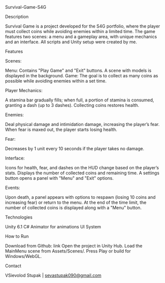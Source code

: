 Survival-Game-S4G

Description

Survival Game is a project developed for the S4G portfolio, where the player must collect coins while avoiding enemies within a limited time. The game features two scenes: a menu and a gameplay area, with unique mechanics and an interface. All scripts and Unity setup were created by me.

Features

Scenes:

Menu: Contains "Play Game" and "Exit" buttons. A scene with models is displayed in the background.
Game: The goal is to collect as many coins as possible while avoiding enemies within a set time.

Player Mechanics:

A stamina bar gradually fills; when full, a portion of stamina is consumed, granting a dash (up to 3 dashes).
Collecting coins restores health.

Enemies:

Deal physical damage and intimidation damage, increasing the player’s fear. When fear is maxed out, the player starts losing health.

Fear:

Decreases by 1 unit every 10 seconds if the player takes no damage.

Interface:

Icons for health, fear, and dashes on the HUD change based on the player’s stats.
Displays the number of collected coins and remaining time.
A settings button opens a panel with "Menu" and "Exit" options.

Events:

Upon death, a panel appears with options to respawn (losing 10 coins and increasing fear) or return to the menu.
At the end of the time limit, the number of collected coins is displayed along with a "Menu" button.

Technologies

Unity 6.1
C#
Animator for animations
UI System

How to Run

Download from Github: link
Open the project in Unity Hub.
Load the MainMenu scene from Assets/Scenes/.
Press Play or build for Windows/WebGL.



Contact

VSievolod Stupak | sevastupak090@gmail.com
